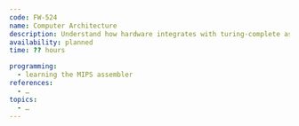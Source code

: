 ```yaml
---
code: FW-524
name: Computer Architecture
description: Understand how hardware integrates with turing-complete assemblers and how to program them efficiently.
availability: planned
time: ?? hours

programming:
  - learning the MIPS assembler
references:
  - …
topics:
  - …
---
```

